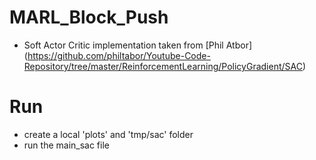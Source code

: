 # MARL_Block_Push
- Soft Actor Critic implementation taken from [Phil Atbor] (https://github.com/philtabor/Youtube-Code-Repository/tree/master/ReinforcementLearning/PolicyGradient/SAC)
# Run
- create a local 'plots' and 'tmp/sac' folder
- run the main_sac file
